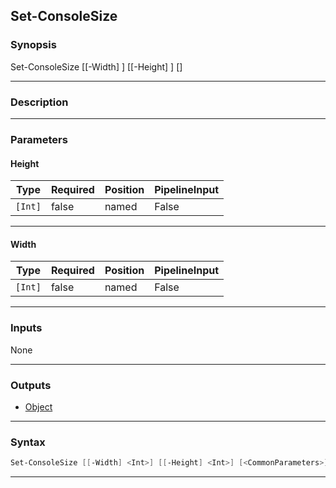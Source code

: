 Set-ConsoleSize
---------------
### Synopsis
Set-ConsoleSize [[-Width] <int>] [[-Height] <int>] [<CommonParameters>]

---
### Description



---
### Parameters
#### **Height**





|Type   |Required|Position|PipelineInput|
|-------|--------|--------|-------------|
|`[Int]`|false   |named   |False        |



---
#### **Width**





|Type   |Required|Position|PipelineInput|
|-------|--------|--------|-------------|
|`[Int]`|false   |named   |False        |



---
### Inputs
None

---
### Outputs
* [Object](https://learn.microsoft.com/en-us/dotnet/api/System.Object)




---
### Syntax
```PowerShell
Set-ConsoleSize [[-Width] <Int>] [[-Height] <Int>] [<CommonParameters>]
```
---
